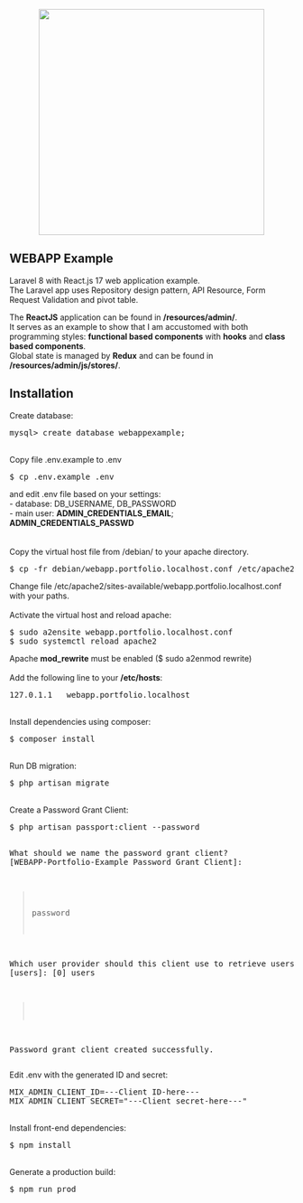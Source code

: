 <p align="center">
    <a href="https://www.artizanatweb.ro" target="_blank">
        <img src="https://artizanatweb.ro/assets/svgs/webapp-logo.svg" width="400">
    </a>
</p>

## WEBAPP Example
<p>
    Laravel 8 with React.js 17 web application example.<br />
    The Laravel app uses Repository design pattern, API Resource, Form Request Validation and pivot table.
</p>
<p>
    The <b>ReactJS</b> application can be found in <b>/resources/admin/</b>.<br />
    It serves as an example to show that I am accustomed with both programming styles: <b>functional based components</b> with <b>hooks</b> and <b>class based components</b>.<br />
    Global state is managed by <b>Redux</b> and can be found in <b>/resources/admin/js/stores/</b>.
</p>

## Installation

Create database:
<pre>
mysql> create database webappexample;
</pre>
<br />
Copy file .env.example to .env
<pre>
$ cp .env.example .env
</pre>
and edit .env file based on your settings: <br />
- database: DB_USERNAME, DB_PASSWORD <br />
- main user: <b>ADMIN_CREDENTIALS_EMAIL</b>; <b>ADMIN_CREDENTIALS_PASSWD</b> <br />
<br />
<br />
Copy the virtual host file from /debian/ to your apache directory.
<pre>
$ cp -fr debian/webapp.portfolio.localhost.conf /etc/apache2/sites-available/
</pre>
Change file /etc/apache2/sites-available/webapp.portfolio.localhost.conf with your paths.<br />
<br />
Activate the virtual host and reload apache:
<pre>
$ sudo a2ensite webapp.portfolio.localhost.conf
$ sudo systemctl reload apache2
</pre> 
Apache <b>mod_rewrite</b> must be enabled ($ sudo a2enmod rewrite)
<br />
<br />
Add the following line to your <b>/etc/hosts</b>:
<pre>
127.0.1.1	webapp.portfolio.localhost
</pre>
<br />
Install dependencies using composer:
<pre>
$ composer install
</pre>
<br />
Run DB migration:
<pre>
$ php artisan migrate
</pre>
<br />
Create a Password Grant Client:
<pre>
$ php artisan passport:client --password

 What should we name the password grant client? [WEBAPP-Portfolio-Example Password Grant Client]:
 > password

 Which user provider should this client use to retrieve users? [users]:
  [0] users
 > 

Password grant client created successfully.
</pre>
Edit .env with the generated ID and secret:
<pre>
MIX_ADMIN_CLIENT_ID=---Client ID-here---
MIX_ADMIN_CLIENT_SECRET="---Client secret-here---"
</pre>
<br />
Install front-end dependencies:
<pre>
$ npm install
</pre>
<br />
Generate a production build:
<pre>
$ npm run prod
</pre>
